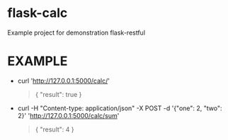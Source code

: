 # flask-calc
Example project for demonstration flask-restful 


# EXAMPLE

* curl 'http://127.0.0.1:5000/calc/'
    > {
    >     "result": true
    > }


* curl -H "Content-type: application/json" -X POST -d '{"one": 2, "two": 2}' 'http://127.0.0.1:5000/calc/sum'
    > {
    >     "result": 4
    > }

